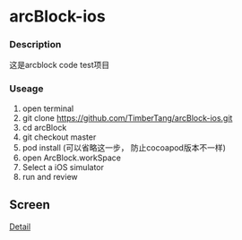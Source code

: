 # arcBlock-ios
### Description

这是arcblock code test项目

### Useage

1. open terminal
2. git clone https://github.com/TimberTang/arcBlock-ios.git
3. cd arcBlock
4. git checkout master
5. pod install (可以省略这一步， 防止cocoapod版本不一样)
6. open ArcBlock.workSpace
7. Select a iOS simulator 
8. run and review


## Screen
[Detail](https://github.com/TimberTang/arcBlock-ios/blob/master/ArcBlock/ArcBlock/System/Simulator%20Screen%20Shot%20-%20iPhone%2011%20Pro%20Max%20-%202020-07-17%20at%2014.16.45.png)
